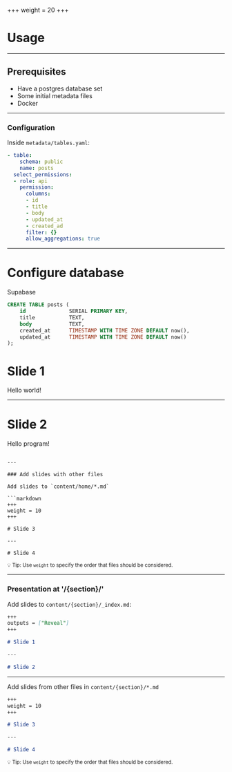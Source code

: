 +++
weight = 20
+++

# Usage

---

## Prerequisites

- Have a postgres database set
- Some initial metadata files
- Docker

---

### Configuration

Inside `metadata/tables.yaml`:

```yaml
- table:
    schema: public
    name: posts
  select_permissions:
  - role: api
    permission:
      columns:
      - id
      - title
      - body
      - updated_at
      - created_ad
      filter: {}
      allow_aggregations: true

```

---

# Configure database

Supabase
```sql
CREATE TABLE posts (
    id              SERIAL PRIMARY KEY,
    title           TEXT,
    body            TEXT,
    created_at      TIMESTAMP WITH TIME ZONE DEFAULT now(),
    updated_at      TIMESTAMP WITH TIME ZONE DEFAULT now()
);
```
# Slide 1

Hello world!

---

# Slide 2

Hello program!
```

---

### Add slides with other files

Add slides to `content/home/*.md`

```markdown
+++
weight = 10
+++

# Slide 3

---

# Slide 4
```

<small>💡 Tip: Use `weight` to specify the order that files should be considered.</small>

---

### Presentation at '/{section}/'

Add slides to `content/{section}/_index.md`:

```markdown
+++
outputs = ["Reveal"]
+++

# Slide 1

---

# Slide 2
```

---

Add slides from other files in `content/{section}/*.md`

```markdown
+++
weight = 10
+++

# Slide 3

---

# Slide 4
```

<small>💡 Tip: Use `weight` to specify the order that files should be considered.</small>

